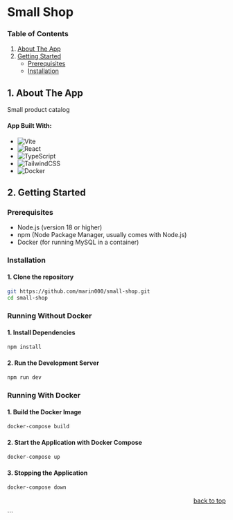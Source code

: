 # Small Shop

<h3>Table of Contents</h3>
  <ol>
    <li>
      <a href="#about-the-app">About The App</a>
    </li>
    <li>
      <a href="#getting-started">Getting Started</a>
      <ul>
        <li><a href="#prerequisites">Prerequisites</a></li>
        <li><a href="#installation">Installation</a></li>
      </ul>
    </li>
  </ol>

## 1. About The App

Small product catalog

#### App Built With:

- ![Vite](https://img.shields.io/badge/vite-%23646CFF.svg?style=for-the-badge&logo=vite&logoColor=white)
- ![React](https://img.shields.io/badge/react-%2320232a.svg?style=for-the-badge&logo=react&logoColor=%2361DAFB)
- ![TypeScript](https://img.shields.io/badge/typescript-%23007ACC.svg?style=for-the-badge&logo=typescript&logoColor=white)
- ![TailwindCSS](https://img.shields.io/badge/tailwindcss-%2338B2AC.svg?style=for-the-badge&logo=tailwind-css&logoColor=white)
- ![Docker](https://img.shields.io/badge/docker-%230db7ed.svg?style=for-the-badge&logo=docker&logoColor=white)

## 2. Getting Started

### Prerequisites

* Node.js (version 18 or higher)
* npm (Node Package Manager, usually comes with Node.js)
* Docker (for running MySQL in a container)

### Installation

#### 1. Clone the repository
```bash
git https://github.com/marin000/small-shop.git
cd small-shop
```

### Running Without Docker

#### 1. Install Dependencies
```bash
npm install
```

#### 2. Run the Development Server
```bash
npm run dev
```

### Running With Docker

#### 1. Build the Docker Image
```bash
docker-compose build
```

#### 2. Start the Application with Docker Compose
```bash
docker-compose up
```

#### 3. Stopping the Application
```bash
docker-compose down
```

<p align="right"><a href="#small-shop">back to top</a></p> ```
